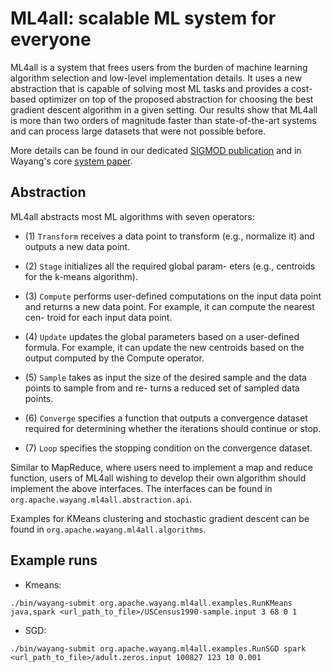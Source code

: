 # ML4all: scalable ML system for everyone


ML4all is a system that frees users from the burden of machine learning algorithm selection and low-level implementation details.
It uses a new abstraction that is capable of solving most ML tasks and provides a cost-based optimizer on top of the proposed abstraction for choosing the best gradient descent algorithm in a given setting.
Our results show that ML4all is more than two orders of magnitude faster than state-of-the-art systems and can process large datasets that were not possible before.

More details can be found in our dedicated [SIGMOD publication](https://dl.acm.org/citation.cfm?id=3064042) and 
in Wayang's core [system paper](https://sigmodrecord.org/publications/sigmodRecord/2309/pdfs/05_Systems_Beedkar.pdf).

## Abstraction
ML4all abstracts most ML algorithms with seven operators:

- (1) `Transform` receives a data point to transform
(e.g., normalize it) and outputs a new data point.

- (2) `Stage` initializes all the required global param-
eters (e.g., centroids for the k-means algorithm).

- (3) `Compute` performs user-defined computations
on the input data point and returns a new data
point. For example, it can compute the nearest cen-
troid for each input data point.

- (4) `Update` updates the global parameters based on
a user-defined formula. For example, it can update
the new centroids based on the output computed by
the Compute operator.

- (5) `Sample` takes as input the size of the desired
sample and the data points to sample from and re-
turns a reduced set of sampled data points.

- (6) `Converge` specifies a function that outputs
a convergence dataset required for determining
whether the iterations should continue or stop.

- (7) `Loop` specifies the stopping condition on the
convergence dataset.

Similar to MapReduce, where users need to implement a map and reduce function, users of ML4all wishing to develop their own algorithm should implement the above interfaces.
The interfaces can be found in `org.apache.wayang.ml4all.abstraction.api`.

Examples for KMeans clustering and stochastic gradient descent can be found in `org.apache.wayang.ml4all.algorithms`.

## Example runs
- Kmeans:

```shell
./bin/wayang-submit org.apache.wayang.ml4all.examples.RunKMeans java,spark <url_path_to_file>/USCensus1990-sample.input 3 68 0 1
```

- SGD:
```shell
./bin/wayang-submit org.apache.wayang.ml4all.examples.RunSGD spark <url_path_to_file>/adult.zeros.input 100827 123 10 0.001
```
